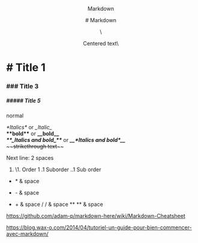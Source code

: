<p align= "center">Markdown</p>
<p style="text-align: center;"># Markdown</p>

<p style="text-align: center;">\<p style="text-align: center;">Centered text\</p> </p>

 # \# Title 1  
 ### \#\#\# Title 3
 ##### \#\#\#\#\# Title 5
normal

*\*Italics\** or _\_Italic\__  
**\*\*bold\*\*** or __\_\_bold\_\___  
**_\*\*\_Italics and bold\_\*\*_** or __*\_\_\*Italics and bold\*\_\_*__  
\~\~~~strikethrough text~~\~\~  

Next line: 2 spaces  
 1. \1\. Order 1
 .1 Suborder
 ..1 Sub order
 * \* & space
 - \- & space
 + \+ & space
 / \/ & space
 ** \*\* & space







https://github.com/adam-p/markdown-here/wiki/Markdown-Cheatsheet  

https://blog.wax-o.com/2014/04/tutoriel-un-guide-pour-bien-commencer-avec-markdown/
